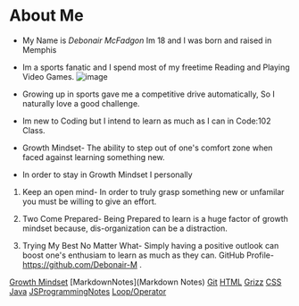 #  About Me
-  My Name is _Debonair McFadgon_ Im 18 and I was born and raised in Memphis                                              
-  Im a sports fanatic and I spend most of my freetime Reading and Playing Video Games.
![image](https://user-images.githubusercontent.com/87498475/126014074-9a06395d-0d4e-40da-99e4-5cfb3e2d3190.png)
-  Growing up in sports gave me a competitive drive automatically, So I naturally love a good challenge.

-  Im new to Coding but I intend to learn as much as I can in Code:102 Class.

-  Growth Mindset- The ability to step out of one's comfort zone when faced against learning something new. 

-  In order to stay in Growth Mindset I personally

1.  Keep an open mind- In order to truly grasp something new or unfamilar you must be willing to give an effort.

2.  Two Come Prepared- Being Prepared to learn is a huge factor of growth mindset because, dis-organization can be a distraction.

3.  Trying My Best No Matter What- Simply having a positive outlook can boost one's enthusiam to learn as much as they can.
GitHub Profile-https://github.com/Debonair-M .


[Growth Mindset](GrowthMindsetNotes)
[MarkdownNotes](Markdown Notes)
[Git](GitNotes)
[HTML](HTMLNotes)
[Grizz](Grizz)
[CSS](CSSNotes)
[Java](JavaScript)
[JSProgrammingNotes](JSProgrammingNotes)
[Loop/Operator](LoopNotes)